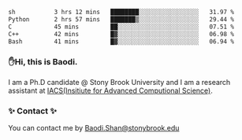 <!--START_SECTION:waka-->

```txt
sh           3 hrs 12 mins   ████████░░░░░░░░░░░░░░░░░   31.97 %
Python       2 hrs 57 mins   ███████▒░░░░░░░░░░░░░░░░░   29.44 %
C            45 mins         ██░░░░░░░░░░░░░░░░░░░░░░░   07.51 %
C++          42 mins         █▓░░░░░░░░░░░░░░░░░░░░░░░   06.98 %
Bash         41 mins         █▓░░░░░░░░░░░░░░░░░░░░░░░   06.94 %
```

<!--END_SECTION:waka-->

### ✋Hi, this is Baodi. 

I am a Ph.D candidate @ Stony Brook University and I am a research assistant at [IACS(Insitiute for Advanced Computional Science)](https://iacs.stonybrook.edu/).

### ✨ Contact ✨

You can contact me by [Baodi.Shan@stonybrook.edu](mailto:Baodi.Shan@stonybrook.edu)





<!--
[![Anurag's GitHub stats](https://github-readme-stats.vercel.app/api?username=lwshanbd&theme=jolly&show_icons=true&count_private=true&include_all_commits=true)](https://github.com/anuraghazra/github-readme-stats)
**lwshanbd/lwshanbd** is a ✨ _special_ ✨ repository because its `README.md` (this file) appears on your GitHub profile.

Here are some ideas to get you started:

- 🔭 I’m currently working on ...
- 🌱 I’m currently learning ...
- 👯 I’m looking to collaborate on ...
- 🤔 I’m looking for help with ...
- 💬 Ask me about ...
- 📫 How to reach me: ...
- 😄 Pronouns: ...
- ⚡ Fun fact: ...
-->

